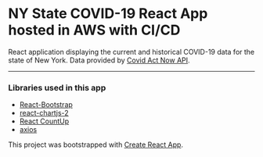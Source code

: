 # NY State COVID-19 React App hosted in AWS with CI/CD

React application displaying the current and historical COVID-19 data for the state of New York. Data provided by [Covid Act Now API](https://apidocs.covidactnow.org/).

---
### Libraries used in this app
- [React-Bootstrap](https://github.com/react-bootstrap/react-bootstrap)
- [react-chartjs-2](https://github.com/reactchartjs/react-chartjs-2)
- [React CountUp](https://github.com/glennreyes/react-countup)
- [axios](https://github.com/axios/axios)

This project was bootstrapped with [Create React App](https://github.com/facebook/create-react-app).